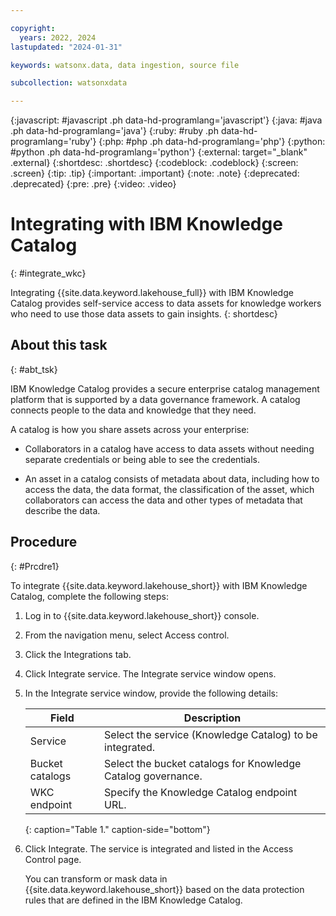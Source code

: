 ```yaml
---

copyright:
  years: 2022, 2024
lastupdated: "2024-01-31"

keywords: watsonx.data, data ingestion, source file

subcollection: watsonxdata

---
```


{:javascript: #javascript .ph data-hd-programlang='javascript'}
{:java: #java .ph data-hd-programlang='java'}
{:ruby: #ruby .ph data-hd-programlang='ruby'}
{:php: #php .ph data-hd-programlang='php'}
{:python: #python .ph data-hd-programlang='python'}
{:external: target="_blank" .external}
{:shortdesc: .shortdesc}
{:codeblock: .codeblock}
{:screen: .screen}
{:tip: .tip}
{:important: .important}
{:note: .note}
{:deprecated: .deprecated}
{:pre: .pre}
{:video: .video}

# Integrating with IBM Knowledge Catalog
{: #integrate_wkc}

Integrating {{site.data.keyword.lakehouse_full}} with IBM Knowledge Catalog provides self-service access to data assets for knowledge workers who need to use those data assets to gain insights.
{: shortdesc}

## About this task
{: #abt_tsk}

IBM Knowledge Catalog provides a secure enterprise catalog management platform that is supported by a data governance framework. A catalog connects people to the data and knowledge that they need.

A catalog is how you share assets across your enterprise:

- Collaborators in a catalog have access to data assets without needing separate credentials or being able to see the credentials.

- An asset in a catalog consists of metadata about data, including how to access the data, the data format, the classification of the asset, which collaborators can access the data and other types of metadata that describe the data.

## Procedure
{: #Prcdre1}

To integrate {{site.data.keyword.lakehouse_short}} with IBM Knowledge Catalog, complete the following steps:

1. Log in to {{site.data.keyword.lakehouse_short}} console.
2. From the navigation menu, select Access control.
3. Click the Integrations tab.
4. Click Integrate service. The Integrate service window opens.
5. In the Integrate service window, provide the following details:

   | Field           | Description        |
   |------------------|--------------------|
   | Service     | Select the service (Knowledge Catalog) to be integrated. |
   | Bucket catalogs      | Select the bucket catalogs for Knowledge Catalog governance. |
   | WKC endpoint            | Specify the Knowledge Catalog endpoint URL. |
   {: caption="Table 1." caption-side="bottom"}

6. Click Integrate.
   The service is integrated and listed in the Access Control page.

   You can transform or mask data in {{site.data.keyword.lakehouse_short}} based on the data protection rules that are defined in the IBM Knowledge Catalog.
